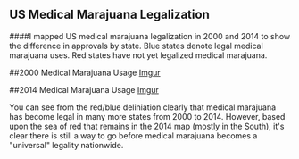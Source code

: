 ## US Medical Marajuana Legalization

####I mapped US medical marajuana legalization in 2000 and 2014 to show the difference in approvals by state. Blue states denote legal medical marajuana uses. Red states have not yet legalized medical marajuana. 

##2000 Medical Marajuana Usage
[Imgur](http://i.imgur.com/GA1OkAV.png)

##2014 Medical Marajuana Usage
[Imgur](http://i.imgur.com/FAB3MBc.png)

You can see from the red/blue deliniation clearly that medical marajuana has become legal in many more states from 2000 to 2014. However, based upon the sea of red that remains in the 2014 map (mostly in the South), it's clear there is still a way to go before medical marajuana becomes a "universal" legality nationwide. 
